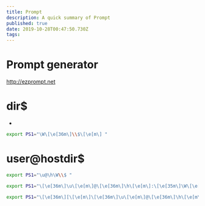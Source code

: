 ```yaml
---
title: Prompt
description: A quick summary of Prompt
published: true
date: 2019-10-28T00:47:50.730Z
tags: 
---
```


# Prompt generator

http://ezprompt.net
# dir$
* 
```sh
export PS1="\W\[\e[36m\]\\$\[\e[m\] "
```

# user@hostdir$ 
```sh
export PS1="\u@\h\W\\$ "
```

```sh
export PS1="\[\e[36m\]\u\[\e[m\]@\[\e[36m\]\h\[\e[m\]:\[\e[35m\]\W\[\e[m\] \[\e[36m\]\\$\[\e[m\] "
```

```sh
export PS1="\[\e[36m\][\[\e[m\]\[\e[36m\]\u\[\e[m\]@\[\e[36m\]\h\[\e[m\]:\[\e[35m\]\W\[\e[m\]\[\e[36m\]]\[\e[m\]\[\e[36m\]\\$\[\e[m\] "
```
